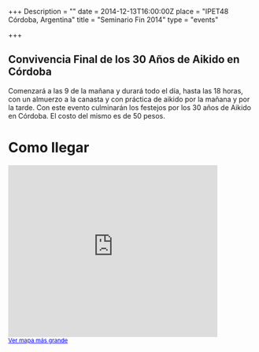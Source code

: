+++
Description = ""
date = 2014-12-13T16:00:00Z
place = "IPET48 Córdoba, Argentina"
title = "Seminario Fin 2014"
type = "events"

+++

## Convivencia Final de los 30 Años de Aikido en Córdoba

Comenzará a las 9 de la mañana y durará todo el día, hasta las 18 horas, con un almuerzo a la canasta y con práctica de aikido por la mañana y por la tarde. Con este evento culminarán los festejos por los 30 años de Aikido en Córdoba.
El costo del mismo es de 50 pesos.

# Como llegar #

<iframe width="425" height="350" frameborder="0" scrolling="no" marginheight="0" marginwidth="0" src="https://maps.google.com.ar/maps?f=q&amp;source=s_q&amp;hl=es&amp;geocode=&amp;q=ipet+48+pte.roca+-+Avenida+Concepci%C3%B3n+Arenal,+C%C3%B3rdoba&amp;aq=0&amp;oq=ipet+&amp;sll=-31.436774,-64.17846&amp;sspn=0.009978,0.029311&amp;t=h&amp;ie=UTF8&amp;hq=&amp;hnear=&amp;ll=-31.436774,-64.17846&amp;spn=0.006295,0.006295&amp;iwloc=A&amp;output=embed"></iframe><br /><small><a href="https://maps.google.com.ar/maps?f=q&amp;source=embed&amp;hl=es&amp;geocode=&amp;q=ipet+48+pte.roca+-+Avenida+Concepci%C3%B3n+Arenal,+C%C3%B3rdoba&amp;aq=0&amp;oq=ipet+&amp;sll=-31.436774,-64.17846&amp;sspn=0.009978,0.029311&amp;t=h&amp;ie=UTF8&amp;hq=&amp;hnear=&amp;ll=-31.436774,-64.17846&amp;spn=0.006295,0.006295&amp;iwloc=A" style="color:#0000FF;text-align:left">Ver mapa más grande</a></small>
